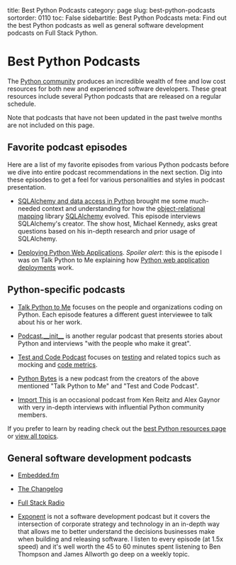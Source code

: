 title: Best Python Podcasts
category: page
slug: best-python-podcasts
sortorder: 0110
toc: False
sidebartitle: Best Python Podcasts
meta: Find out the best Python podcasts as well as general software development podcasts on Full Stack Python.


# Best Python Podcasts
The [Python community](/python-community.html) produces an incredible wealth 
of free and low cost resources for both new and experienced software 
developers. These great resources include several Python podcasts that are 
released on a regular schedule.

Note that podcasts that have not been updated in the past twelve months 
are not included on this page.


## Favorite podcast episodes
Here are a list of my favorite episodes from various Python podcasts before 
we dive into entire podcast recommendations in the next section. Dig into
these episodes to get a feel for various personalities and styles in
podcast presentation.

* [SQLAlchemy and data access in Python](https://talkpython.fm/episodes/show/5/sqlalchemy-and-data-access-in-python)
  brought me some much-needed context and understanding for how the 
  [object-relational mapping](/object-relational-mappers-orms.html) library
  [SQLAlchemy](/sqlalchemy.html) evolved. This episode interviews 
  SQLAlchemy's creator. The show host, Michael Kennedy, asks great questions 
  based on his in-depth research and prior usage of SQLAlchemy.

* [Deploying Python Web Applications](https://talkpython.fm/episodes/show/26/deploying-python-web-applications-updated).
  *Spoiler alert*: this is the episode I was on Talk Python to Me explaining
  how [Python web application deployments](/deployments.html) work.


## Python-specific podcasts
* [Talk Python to Me](https://talkpython.fm) focuses on the
  people and organizations coding on Python. Each episode features a
  different guest interviewee to talk about his or her work.

* [Podcast.\_\_init\_\_](http://podcastinit.com/) is another regular podcast 
  that presents stories about Python and interviews "with the people who 
  make it great".

* [Test and Code Podcast](http://pythontesting.net/test-podcast/) focuses
  on [testing](/testing.html) and related topics such as mocking and 
  [code metrics](/code-metrics.html).

* [Python Bytes](https://pythonbytes.fm/) is a new podcast from the creators
  of the above mentioned "Talk Python to Me" and "Test and Code Podcast".

* [Import This](https://www.kennethreitz.org/import-this/) is an occasional
  podcast from Ken Reitz and Alex Gaynor with very in-depth interviews with
  influential Python community members.


<div class="well see-also">If you prefer to learn by reading check out the <a href="/best-python-resources.html">best Python resources page</a> or <a href="/table-of-contents.html">view all topics</a>.</div>


## General software development podcasts
* [Embedded.fm](http://embedded.fm/)

* [The Changelog](https://changelog.com/)

* [Full Stack Radio](http://www.fullstackradio.com/)

* [Exponent](http://exponent.fm/) is not a software development podcast
  but it covers the intersection of corporate strategy and technology in an
  in-depth way that allows me to better understand the decisions businesses
  make when building and releasing software. I listen to every episode 
  (at 1.5x speed) and it's well worth the 45 to 60 minutes spent 
  listening to Ben Thompson and James Allworth go deep on a weekly topic.

